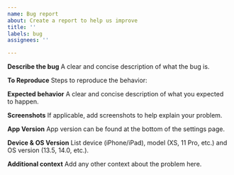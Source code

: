 ```yaml
---
name: Bug report
about: Create a report to help us improve
title: ''
labels: bug
assignees: ''

---
```


**Describe the bug**
A clear and concise description of what the bug is.

**To Reproduce**
Steps to reproduce the behavior:

**Expected behavior**
A clear and concise description of what you expected to happen.

**Screenshots**
If applicable, add screenshots to help explain your problem.

**App Version**
App version can be found at the bottom of the settings page.

**Device & OS Version**
List device (iPhone/iPad), model (XS, 11 Pro, etc.) and OS version (13.5, 14.0, etc.).

**Additional context**
Add any other context about the problem here.
